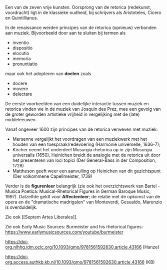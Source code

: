 Een van de zeven vrije kunsten.
Oorsprong van de retorica (redekunst, voordracht) ligt in de klassieke oudheid, bij schrijvers als Aristoteles, Cicero en Quintillianus.

In de renaissance werden principes van de retorica (opnieuw) verbonden aan muziek. Bijvoorbeeld door aan te sluiten bij termen als
- inventio
- dispositio
- elocutio
- memoria
- pronuntiatio

maar ook het adopteren van **doelen** zoals 
- docere 
- movere
- delectare

De eerste voorbeelden van een duidelijke interactie tussen muziek en retorica vinden we in de muziek van Josquin des Prez, mee een gevolg van de groter geworden artistieke vrijheid in vergelijking met de (late) middeleeuwen. 

Vanaf ongeveer 1600 zijn principes van de retorica verweven met muziek:
- Mersenne vergelijkt het voordragen van een muziekwerk met het houden van een toespraak/redevoering (Harmonie universelle, 1636-7); 
- Kircher neemt het onderdeel Musurgia rhetorica op in zijn Musurgia universalis (1650), Heinichen breidt de analogie met de retorica uit door het presenteren van loci topici (Der General-Bass in der Composition, 1728)
- Mattheson geeft weer een aanvulling op Heinichen van dit gezichtspunt (Der volkommene Capellmeister, 1739)

Verder is de **figurenleer** belangrijk (zie ook het overzichtswerk van Bartel - Musica Poetica: Musical-Rhetorical Figures in German Baroque Music, 1997). Datzelfde geldt voor **Affectenleer**; de relatie met de opkomst van de opera en de "dramatische madrigalen" van Monteverdi, Gesualdo, Marenzio is overduidelijk.

Zie ook [[Septem Artes Liberales]].

Zie ook Early Music Sources: 
Burmeister and his rhetorical figures: https://www.earlymusicsources.com/youtube/burmeister

https://doi-org.nlhhg.idm.oclc.org/10.1093/gmo/9781561592630.article.43166 (Hanze)

https://doi-org.access.authkb.kb.nl/10.1093/gmo/9781561592630.article.43166 (KB)

